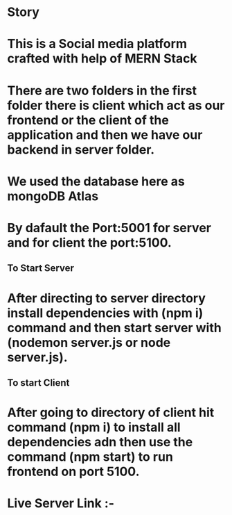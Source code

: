 # Story
# This is a Social media platform crafted with help of MERN Stack
# There are two folders in the first folder there is client which act as our frontend or the client of the application and then we have our backend in server folder.
# We used the database here as mongoDB Atlas
# By dafault the Port:5001 for server and for client the port:5100.

## To Start Server
# After directing to server directory install dependencies with (npm i) command and then start server with (nodemon server.js or node server.js).

## To start Client
# After going to directory of client hit command (npm i) to install all dependencies adn then use the command (npm start) to run frontend on port 5100.

# Live Server Link :-
